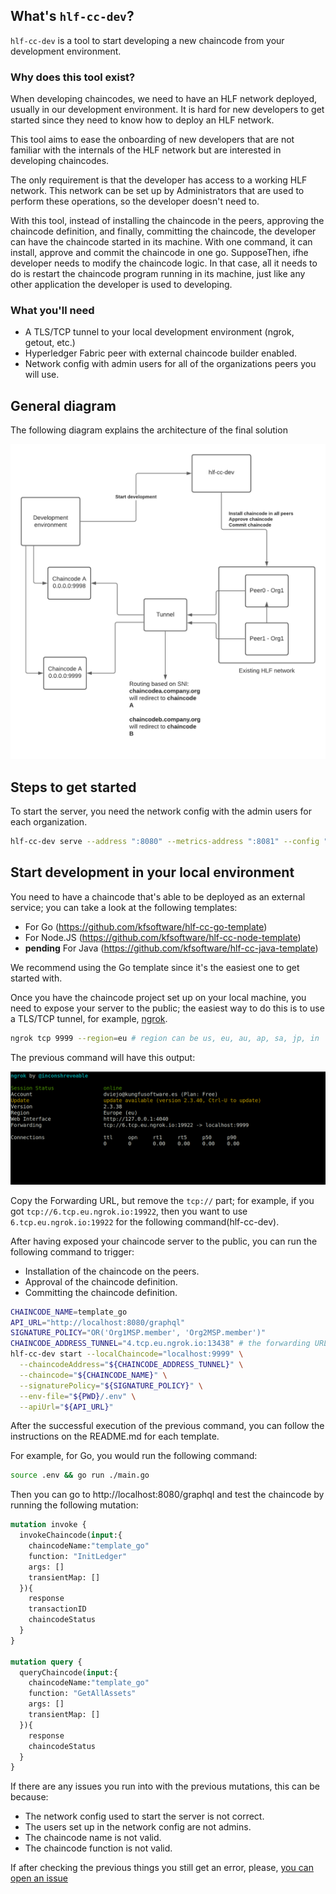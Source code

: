 ## What's `hlf-cc-dev`?

`hlf-cc-dev` is a tool to start developing a new chaincode from your development environment.

### Why does this tool exist?

When developing chaincodes, we need to have an HLF network deployed, usually in our development environment. It is hard for new developers to get started since they need to know how to deploy an HLF network.

This tool aims to ease the onboarding of new developers that are not familiar with the internals of the HLF network but are interested in developing chaincodes.

The only requirement is that the developer has access to a working HLF network. This network can be set up by Administrators that are used to perform these operations, so the developer doesn't need to.

With this tool, instead of installing the chaincode in the peers, approving the chaincode definition, and finally, committing the chaincode, the developer can have the chaincode started in its machine. With one command, it can install, approve and commit the chaincode in one go. SupposeThen, ifhe developer needs to modify the chaincode logic. In that case, all it needs to do is restart the chaincode program running in its machine, just like any other application the developer is used to developing.

### What you'll need

- A TLS/TCP tunnel to your local development environment (ngrok, getout, etc.)
- Hyperledger Fabric peer with external chaincode builder enabled.
- Network config with admin users for all of the organizations peers you will use.

## General diagram

The following diagram explains the architecture of the final solution

![Diagram](./static/img/diagram.png)

## Steps to get started

To start the server, you need the network config with the admin users for each organization.

```bash
hlf-cc-dev serve --address ":8080" --metrics-address ":8081" --config "<PATH_TO_NETWORK_CONFIG>"
```

## Start development in your local environment

You need to have a chaincode that's able to be deployed as an external service; you can take a look at the following templates:

- For Go (https://github.com/kfsoftware/hlf-cc-go-template)
- For Node.JS (https://github.com/kfsoftware/hlf-cc-node-template)
- **pending** For Java (https://github.com/kfsoftware/hlf-cc-java-template)

We recommend using the Go template since it's the easiest one to get started with.

Once you have the chaincode project set up on your local machine, you need to expose your server to the public; the easiest way to do this is to use a TLS/TCP tunnel, for example, [ngrok](https://ngrok.com/download).

```bash
ngrok tcp 9999 --region=eu # region can be us, eu, au, ap, sa, jp, in
```
The previous command will have this output:

![ngrok](./static/img/ngrok-tunnel.png)

Copy the Forwarding URL, but remove the `tcp://` part; for example, if you got `tcp://6.tcp.eu.ngrok.io:19922`, then you want to use `6.tcp.eu.ngrok.io:19922` for the following command(hlf-cc-dev).

After having exposed your chaincode server to the public, you can run the following command to trigger:

- Installation of the chaincode on the peers.
- Approval of the chaincode definition.
- Committing the chaincode definition.

```bash
CHAINCODE_NAME=template_go
API_URL="http://localhost:8080/graphql"
SIGNATURE_POLICY="OR('Org1MSP.member', 'Org2MSP.member')"
CHAINCODE_ADDRESS_TUNNEL="4.tcp.eu.ngrok.io:13438" # the forwarding URL you get from opening an ngrok tunnel
hlf-cc-dev start --localChaincode="localhost:9999" \
  --chaincodeAddress="${CHAINCODE_ADDRESS_TUNNEL}" \
  --chaincode="${CHAINCODE_NAME}" \
  --signaturePolicy="${SIGNATURE_POLICY}" \
  --env-file="${PWD}/.env" \
  --apiUrl="${API_URL}"
```

After the successful execution of the previous command, you can follow the instructions on the README.md for each template.

For example, for Go, you would run the following command:

```bash
source .env && go run ./main.go
```

Then you can go to http://localhost:8080/graphql and test the chaincode by running the following mutation:

```graphql
mutation invoke {
  invokeChaincode(input:{
    chaincodeName:"template_go"
    function: "InitLedger"
    args: []
    transientMap: []
  }){
    response
    transactionID
    chaincodeStatus
  }
}

mutation query {
  queryChaincode(input:{
    chaincodeName:"template_go"
    function: "GetAllAssets"
    args: []
    transientMap: []
  }){
    response
    chaincodeStatus
  }
}

```

If there are any issues you run into with the previous mutations, this can be because:
- The network config used to start the server is not correct.
- The users set up in the network config are not admins.
- The chaincode name is not valid.
- The chaincode function is not valid.

If after checking the previous things you still get an error, please, [you can open an issue](https://github.com/kfsoftware/hlf-cc-dev/issues/new)

